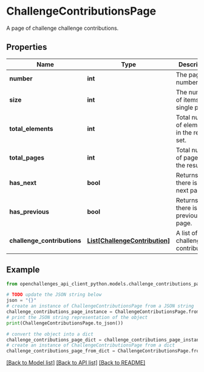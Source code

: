# ChallengeContributionsPage

A page of challenge challenge contributions.

## Properties

| Name                        | Type                                                        | Description                                 | Notes      |
| --------------------------- | ----------------------------------------------------------- | ------------------------------------------- | ---------- |
| **number**                  | **int**                                                     | The page number.                            |
| **size**                    | **int**                                                     | The number of items in a single page.       |
| **total_elements**          | **int**                                                     | Total number of elements in the result set. |
| **total_pages**             | **int**                                                     | Total number of pages in the result set.    |
| **has_next**                | **bool**                                                    | Returns if there is a next page.            |
| **has_previous**            | **bool**                                                    | Returns if there is a previous page.        |
| **challenge_contributions** | [**List[ChallengeContribution]**](ChallengeContribution.md) | A list of challenge contributions.          | [optional] |

## Example

```python
from openchallenges_api_client_python.models.challenge_contributions_page import ChallengeContributionsPage

# TODO update the JSON string below
json = "{}"
# create an instance of ChallengeContributionsPage from a JSON string
challenge_contributions_page_instance = ChallengeContributionsPage.from_json(json)
# print the JSON string representation of the object
print(ChallengeContributionsPage.to_json())

# convert the object into a dict
challenge_contributions_page_dict = challenge_contributions_page_instance.to_dict()
# create an instance of ChallengeContributionsPage from a dict
challenge_contributions_page_from_dict = ChallengeContributionsPage.from_dict(challenge_contributions_page_dict)
```

[[Back to Model list]](../README.md#documentation-for-models) [[Back to API list]](../README.md#documentation-for-api-endpoints) [[Back to README]](../README.md)
